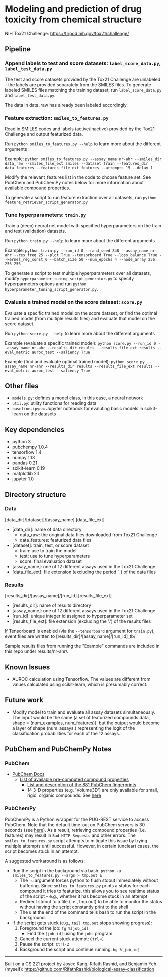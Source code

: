 # Modeling and prediction of drug toxicity from chemical structure

NIH Tox21 Challenge: https://tripod.nih.gov/tox21/challenge/

## Pipeline

### Append labels to test and score datasets: `label_score_data.py`, `label_test_data.py`

The test and score datasets provided by the Tox21 Challenge are unlabeled - the labels are provided separately from the SMILES files. To generate labeled SMILES files matching the training dataset, run `label_score_data.py` and `label_test_data.py`.

The data in data_raw has already been labeled accordingly.

### Feature extraction: `smiles_to_features.py`

Read in SMILES codes and labels (active/inactive) provided by the Tox21 Challenge and output featurized data.

Run `python smiles_to_features.py --help` to learn more about the different arguments

Example: `python smiles_to_features.py --assay_name nr-ahr --smiles_dir data_raw --smiles_file_ext smiles --dataset train --features_dir data_features --features_file_ext features --attempts 15 --delay 1`

Modify the relevant_features list in the code to choose feature set. See PubChem and PubChemPy notes below for more information about available compound properties.

To generate a script to run feature extraction over all datasets, run `python feature_retriever_script_generator.py`

### Tune hyperparameters: `train.py`

Train a (deep) neural net model with specified hyperparameters on the train and test (validation) datasets.

Run `python train.py --help` to learn more about the different arguments

Example: `python train.py --run_id 0 --rand_seed 848 --assay_name nr-ahr --res_freq 25 --plot True --tensorboard True --loss_balance True --kernel_reg_const 0 --batch_size 50 --num_epochs 4 --node_array 256 256 256`

To generate a script to test multiple hyperparameters over all datasets, modify `hyperparameter_tuning_script_generator.py` to specify hyperparmeters options and run `python hyperparameter_tuning_script_generator.py`.

### Evaluate a trained model on the score dataset: `score.py`

Evaluate a specific trained model on the score dataset, or find the optimal trained model (from multiple results files) and evaluate that model on the score dataset.

Run `python score.py --help` to learn more about the different arguments

Example (evaluate a specific trained model): `python score.py --run_id 0 --assay_name nr-ahr --results_dir results --results_file_ext results --eval_metric auroc_test --saliency True`

Example (find and evaluate optimal trained model): `python score.py --assay_name nr-ahr --results_dir results --results_file_ext results --eval_metric auroc_test --saliency True`

## Other files

* `models.py`: defines a model class, in this case, a neural network
* `util.py`: utility functions for reading data
* `baseline.ipynb`: Jupyter notebook for evaluting basic models in scikit-learn on the datasets

## Key dependencies

* python 3
* pubchempy 1.0.4
* tensorflow 1.4
* numpy 1.13
* pandas 0.21
* scikit-learn 0.19
* matplotlib 2.1
* jupyter 1.0

## Directory structure

### Data
[data_dir]/[dataset]/[assay_name].[data_file_ext]
* [data_dir]: name of data directory
  * data_raw: the original data files downloaded from Tox21 Challenge
  * data_features: featurized data files
* [dataset]: train, test, or score dataset
  * train: use to train the model
  * test: use to tune hyperparameters
  * score: final evaluation dataset
* [assay_name]: one of 12 different assays used in the Tox21 Challenge
* [data_file_ext]: file extension (excluding the period '.') of the data files

### Results
[results_dir]/[assay_name]/[run_id].[results_file_ext]
* [results_dir]: name of results directory
* [assay_name]: one of 12 different assays used in the Tox21 Challenge
* [run_id]: unique integer id assigned to hyperparameter set
* [results_file_ext]: file extension (excluding the '.') of the results files

If Tensorboard is enabled (via the `--tensorboard` argument for `train.py`), event files are written to [results_dir]/[assay_name]/[run_id]_tb/

Sample results files from running the "Example" commands are included in this repo under results/nr-ahr/.

## Known Issues

* AUROC calculation using Tensorflow. The values are different from values calculated using scikit-learn, which is presumably correct.

## Future work

* Modify model to train and evaluate all assay datasets simultaneously. The input would be  the same (a set of featurized compounds data, shape = (num_examples, num_features)), but the output would become a layer of shape (num_assays,) representing the logit of the  classification probabilities for each of the 12 assays.

## PubChem and PubChemPy Notes

### PubChem
* [PubChem Docs](https://pubchemdocs.ncbi.nlm.nih.gov/)
  * [List of available pre-computed compound properties](https://pubchemdocs.ncbi.nlm.nih.gov/pug-rest$_Toc494865567)
    * [List and description of the 881 PubChem fingerprints](ftp://ftp.ncbi.nlm.nih.gov/pubchem/specifications/pubchem_fingerprints.txt)
    * 14 3-D properties (e.g. 'Volume3D') are only available for small, rigid, organic compounds. See [here](https://pubchem.ncbi.nlm.nih.gov/release3d.html)

### PubChemPy

PubChemPy is a Python wrapper for the PUG-REST service to access PubChem. Note that the default time-out on PubChem servers is 30 seconds (see [here](https://pubchemdocs.ncbi.nlm.nih.gov/programmatic-access)). As a result, retrieving compound properties (i.e. features) may result in `Bad HTTP Requests` and other errors. The `smiles_to_features.py` script attempts to mitigate this issue by trying multiple attempts until successful. However, in certain (unclear) cases, the script becomes stuck in an attempt.

A suggested workaround is as follows:
* Run the script in the background via bash: `python -u smiles_to_features.py --args > tmp.out &`
  * The `-u` argument forces python to flush stdout immediately without buffering. Since `smiles_to_features.py` prints a status for each compound it tries to featurize, this allows you to see realtime status of the script - e.g., whether it has become stuck in an attempt
  * Redirect stdout to a file (i.e., tmp.out) to be able to monitor the status without having the script constantly print to the shell
  * The `&` at the end of the command tells bash to run the script in the background.
* If the script gets stuck (e.g., `tail tmp.out` stops showing progress):
  1. Foreground the job: `fg %[job_id]`
      * Find the `[job_id]` using the `jobs` program
  2. Cancel the current stuck attempt: `Ctrl-C`
  3. Pause the script: `Ctrl-Z`
  4. Background the script and continue running: `bg %[job_id]`

______

Built on a CS 221 project by Joyce Kang, Rifath Rashid, and Benjamin Yeh (myself): https://github.com/RifathRashid/biological-assay-classification